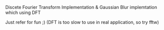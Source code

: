 Discete Fourier Transform Implementation & Gaussian Blur implemtation which using DFT


Just refer for fun ;) (DFT is too slow to use in real application, so try fftw)
